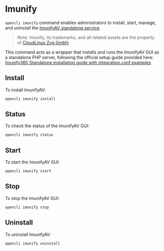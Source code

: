 # Imunify 

`opencli imunify` command enables administrators to install, start, manage, and uninstall the [ImunifyAV standalone service](https://cloudlinux.zendesk.com/hc/en-us/articles/4716287786396-Imunify360-Standalone-installation-guide-with-integration-conf-examples).

> Note: Imunify, its trademarks, and all related assets are the property of [CloudLinux Zug GmbH](https://cloudlinux.com/).

This command acts as a wrapper that installs and runs the ImunifyAV GUI as a standalone PHP server, following the official setup guide provided here: [Imunify360 Standalone installation guide with integration.conf examples
](https://cloudlinux.zendesk.com/hc/en-us/articles/4716287786396-Imunify360-Standalone-installation-guide-with-integration-conf-examples) 

## Install

To install ImunifyAV:

```bash
opencli imunify install
```

## Status

To check the status of the ImunifyAV GUI:

```bash
opencli imunify status
```

## Start

To start the ImunifyAV GUI:

```bash
opencli imunify start
```

## Stop

To stop the ImunifyAV GUI:

```bash
opencli imunify stop
```

## Uninstall

To uninstall ImunifyAV:

```bash
opencli imunify uninstall
```
